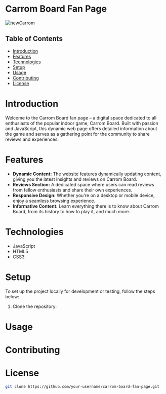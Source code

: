 # Carrom Board Fan Page

![newCarrom](https://github.com/ArashTechDev/Projects/assets/144269515/b7e53fad-46f0-4009-a7c1-64febf2c971c)



## Table of Contents

- [Introduction](#introduction)
- [Features](#features)
- [Technologies](#technologies)
- [Setup](#setup)
- [Usage](#usage)
- [Contributing](#contributing)
- [License](#license)

# Introduction

Welcome to the Carrom Board fan page – a digital space dedicated to all enthusiasts of the popular indoor game, Carrom Board. Built with passion and JavaScript, this dynamic web page offers detailed information about the game and serves as a gathering point for the community to share reviews and experiences.

# Features

- **Dynamic Content:** The website features dynamically updating content, giving you the latest insights and reviews on Carrom Board.
- **Reviews Section:** A dedicated space where users can read reviews from fellow enthusiasts and share their own experiences.
- **Responsive Design:** Whether you're on a desktop or mobile device, enjoy a seamless browsing experience.
- **Informative Content:** Learn everything there is to know about Carrom Board, from its history to how to play it, and much more.

# Technologies
- JavaScript
- HTML5
- CSS3

# Setup

To set up the project locally for development or testing, follow the steps below:

1. Clone the repository:

# Usage

# Contributing

# License

   ```sh
   git clone https://github.com/your-username/carrom-board-fan-page.git




